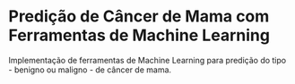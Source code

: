 # Predição de Câncer de Mama com Ferramentas de Machine Learning
Implementação de ferramentas de Machine Learning para predição do tipo - benigno ou maligno - de câncer de mama.


